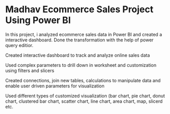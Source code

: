 # Madhav Ecommerce Sales Project Using Power BI

In this project, i analyzed ecommerce sales data in Power BI and created a interactive dashboard. Done the transformation with the help of power query editior.



Created interactive dashboard to track and analyze online sales data

Used complex parameters to drill down in worksheet and customization using filters and slicers

Created connections, join new tables, calculations to manipulate data and enable user driven parameters for visualization

Used different types of customized visualization (bar chart, pie chart, donut chart, clustered bar chart, scatter chart, line chart, area chart, map, slicerd etc.

